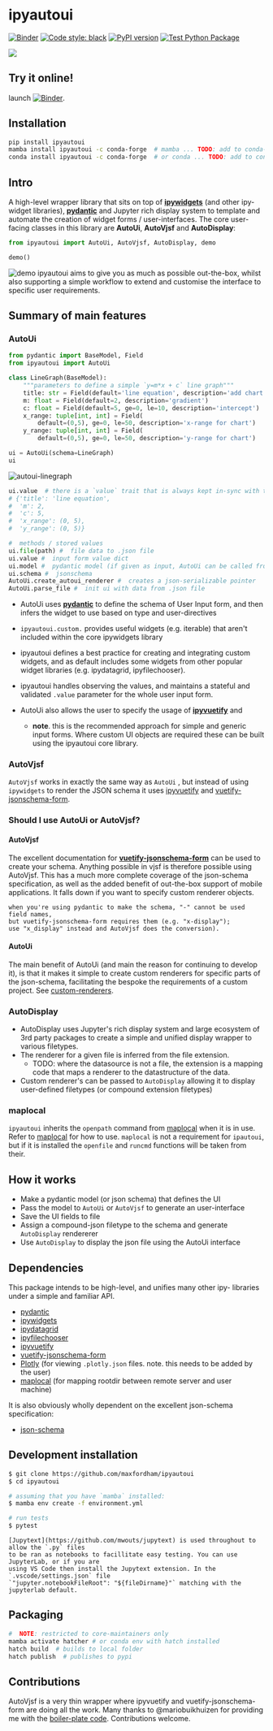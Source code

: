 # ipyautoui

[![Binder](https://mybinder.org/badge_logo.svg)](https://mybinder.org/v2/gh/maxfordham/ipyautoui/HEAD) [![Code style: black](https://img.shields.io/badge/code%20style-black-000000.svg)](https://github.com/psf/black) [![PyPI version](https://badge.fury.io/py/ipyautoui.svg)](https://badge.fury.io/py/ipyautoui) [![Test Python Package](https://github.com/maxfordham/ipyautoui/actions/workflows/test-python-package.yml/badge.svg)](https://github.com/maxfordham/ipyautoui/actions/workflows/test-python-package.yml)

![](images/logo.png)

## Try it online!

launch [![Binder](https://mybinder.org/badge_logo.svg)](https://mybinder.org/v2/gh/maxfordham/ipyautoui/HEAD).

## Installation

```sh
pip install ipyautoui
mamba install ipyautoui -c conda-forge  # mamba ... TODO: add to conda-forge.
conda install ipyautoui -c conda-forge  # or conda ... TODO: add to conda-forge.
```

## Intro

A high-level wrapper library that sits on top of [**ipywidgets**](https://github.com/jupyter-widgets/ipywidgets) (and other ipy- widget libraries), [**pydantic**](https://github.com/samuelcolvin/pydantic/) and Jupyter rich display system to template and automate the creation of widget forms / user-interfaces. The core user-facing classes in this library are **AutoUi**, **AutoVjsf** and **AutoDisplay**:

```python
from ipyautoui import AutoUi, AutoVjsf, AutoDisplay, demo

demo()
```
![demo](images/demo.png)
ipyautoui aims to give you as much as possible out-the-box, whilst also supporting a simple workflow to extend and customise the interface to specific user requirements.

## Summary of main features

### AutoUi

```python
from pydantic import BaseModel, Field
from ipyautoui import AutoUi

class LineGraph(BaseModel):
    """parameters to define a simple `y=m*x + c` line graph"""
    title: str = Field(default='line equation', description='add chart title')
    m: float = Field(default=2, description='gradient')
    c: float = Field(default=5, ge=0, le=10, description='intercept')
    x_range: tuple[int, int] = Field(
        default=(0,5), ge=0, le=50, description='x-range for chart')
    y_range: tuple[int, int] = Field(
        default=(0,5), ge=0, le=50, description='y-range for chart')

ui = AutoUi(schema=LineGraph)
ui
```

![autoui-linegraph](images/autoui-linegraph.png)

```python
ui.value  # there is a `value` trait that is always kept in-sync with the widget input form
# {'title': 'line equation',
#  'm': 2,
#  'c': 5,
#  'x_range': (0, 5),
#  'y_range': (0, 5)}

#  methods / stored values
ui.file(path) #  file data to .json file
ui.value #  input form value dict
ui.model #  pydantic model (if given as input, AutoUi can be called from a jsonschema only also)
ui.schema #  jsonschema
AutoUi.create_autoui_renderer #  creates a json-serializable pointer
AutoUi.parse_file #  init ui with data from .json file
```

* AutoUi uses [**pydantic**](https://github.com/samuelcolvin/pydantic/) to define the schema of User Input form, and then infers the widget to use based on type and user-directives
* `ipyautoui.custom.` provides useful widgets (e.g. iterable) that aren't included within the core ipywidgets library
* ipyautoui defines a best practice for creating and integrating custom widgets, and as default includes some widgets from other popular widget libraries (e.g. ipydatagrid, ipyfilechooser).
* ipyautoui handles observing the values, and maintains a stateful and validated `.value` parameter for the whole user input form.
* AutoUi also allows the user to specify the usage of [**ipyvuetify**](https://github.com/widgetti/ipyvuetify) and

  * **note**. this is the recommended approach for simple and generic input forms. Where custom UI objects are required these can be built using the ipyautoui core library.

### AutoVjsf

`AutoVjsf` works in exactly the same way as `AutoUi` , but instead of using `ipywidgets` to render the JSON schema it uses [ipyvuetify](https://github.com/widgetti/ipyvuetify) and [vuetify-jsonschema-form](https://github.com/koumoul-dev/vuetify-jsonschema-form).

### Should I use AutoUi or AutoVjsf?

#### AutoVjsf

The excellent documentation for [**vuetify-jsonschema-form**](https://koumoul-dev.github.io/vuetify-jsonschema-form/latest/) can be used to create your schema. Anything possible in vjsf is therefore possible using AutoVjsf. This has a much more complete coverage of the json-schema specification, as well as the added benefit of out-the-box support of mobile applications. It falls down if you want to specify custom renderer objects.

```{note}
when you're using pydantic to make the schema, "-" cannot be used field names, 
but vuetify-jsonschema-form requires them (e.g. "x-display"); 
use "x_display" instead and AutoVjsf does the conversion).

```

#### AutoUi

The main benefit of AutoUi (and main the reason for continuing to develop it), is that it makes it simple to create custom renderers for specific parts of the json-schema, facilitating the bespoke the requirements of a custom project. See [custom-renderers](custom-renderers.ipynb).

### AutoDisplay

* AutoDisplay uses Jupyter's rich display system and large ecosystem of 3rd party packages to create a simple and unified display wrapper to various filetypes.
* The renderer for a given file is inferred from the file extension.
  * TODO: where the datasource is not a file, the extension is a mapping code that maps a renderer to the datastructure of the data.
* Custom renderer's can be passed to `AutoDisplay` allowing it to display user-defined filetypes (or compound extension filetypes)

### maplocal

`ipyautoui` inherits the `openpath` command from [maplocal](https://github.com/maxfordham/maplocal) when it is in use. Refer to [maplocal](https://github.com/maxfordham/maplocal) for how to use.
`maplocal` is not a requirement for `ipautoui`, but if it is installed the `openfile` and `runcmd` functions will be taken from their.

## How it works

* Make a pydantic model (or json schema) that defines the UI
* Pass the model to `AutoUi` or `AutoVjsf` to generate an user-interface
* Save the UI fields to file
* Assign a compound-json filetype to the schema and generate `AutoDisplay` rendererer
* Use `AutoDisplay` to display the json file using the AutoUi interface

## Dependencies

This package intends to be high-level, and unifies many other ipy- libraries under a simple and familiar API.

* [pydantic](https://github.com/samuelcolvin/pydantic/)
* [ipywidgets](https://github.com/jupyter-widgets/ipywidgets)
* [ipydatagrid](https://github.com/bloomberg/ipydatagrid)
* [ipyfilechooser](https://github.com/crahan/ipyfilechooser)
* [ipyvuetify](https://github.com/widgetti/ipyvuetify)
* [vuetify-jsonschema-form](https://github.com/koumoul-dev/vuetify-jsonschema-form)
* [Plotly](https://github.com/plotly/plotly.py) (for viewing `.plotly.json` files. note. this needs to be added by the user)
* [maplocal](https://github.com/maxfordham/maplocal) (for mapping rootdir between remote server and user machine)

It is also obviously wholly dependent on the excellent json-schema specification:

* [json-schema](https://json-schema.org/)

## Development installation

```sh
$ git clone https://github.com/maxfordham/ipyautoui
$ cd ipyautoui

# assuming that you have `mamba` installed:
$ mamba env create -f environment.yml

# run tests
$ pytest
```

```{note}
[Jupytext](https://github.com/mwouts/jupytext) is used throughout to allow the `.py` files
to be ran as notebooks to facillitate easy testing. You can use JupyterLab, or if you are 
using VS Code then install the Jupytext extension. In the `.vscode/settings.json` file
`"jupyter.notebookFileRoot": "${fileDirname}"` matching with the jupyterlab default. 
```

## Packaging

```sh
#  NOTE: restricted to core-maintainers only
mamba activate hatcher # or conda env with hatch installed
hatch build  # builds to local folder
hatch publish  # publishes to pypi
```

## Contributions

AutoVjsf is a very thin wrapper where ipyvuetify and vuetify-jsonschema-form are doing all the work.
Many thanks to @mariobuikhuizen for providing me with the [boiler-plate code](https://github.com/widgetti/ipyvuetify/issues/182).
Contributions welcome.
